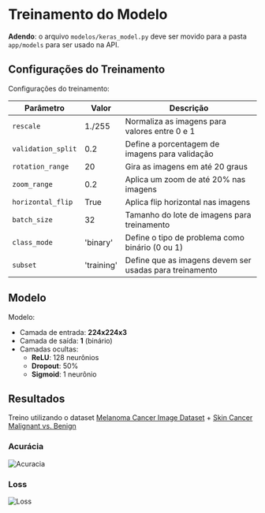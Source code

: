 # Treinamento do Modelo

**Adendo**: o arquivo `modelos/keras_model.py` deve ser movido para a pasta `app/models` para ser usado na API.

## Configurações do Treinamento

Configurações do treinamento:

| Parâmetro | Valor | Descrição |
| --- | --- | --- |
| `rescale` | 1./255 | Normaliza as imagens para valores entre 0 e 1 |
| `validation_split` | 0.2 | Define a porcentagem de imagens para validação |
| `rotation_range` | 20 | Gira as imagens em até 20 graus |
| `zoom_range` | 0.2 | Aplica um zoom de até 20% nas imagens |
| `horizontal_flip` | True | Aplica flip horizontal nas imagens |
| `batch_size` | 32 | Tamanho do lote de imagens para treinamento |
| `class_mode` | 'binary' | Define o tipo de problema como binário (0 ou 1) |
| `subset` | 'training' | Define que as imagens devem ser usadas para treinamento |

## Modelo

Modelo:

* Camada de entrada: **224x224x3**
* Camada de saída: **1** (binário)
* Camadas ocultas:
  * **ReLU**: 128 neurônios
  * **Dropout**: 50%
  * **Sigmoid**: 1 neurônio

## Resultados

Treino utilizando o dataset [Melanoma Cancer Image Dataset](https://www.kaggle.com/datasets/bhaveshmittal/melanoma-cancer-dataset) + [Skin Cancer Malignant vs. Benign](https://www.kaggle.com/datasets/fanconic/skin-cancer-malignant-vs-benign)

### Acurácia

![Acuracia](https://github.com/oleoespindola/derma-analyzer-api/blob/feature/auth/notebooks/charts/Acur%C3%A1ria%20-%20Dataset%20Public%20Image.png?raw=true)

### Loss

![Loss](https://github.com/oleoespindola/derma-analyzer-api/blob/feature/auth/notebooks/charts/Loss%20-%20Dataset%20Public%20Image.png?raw=true)
